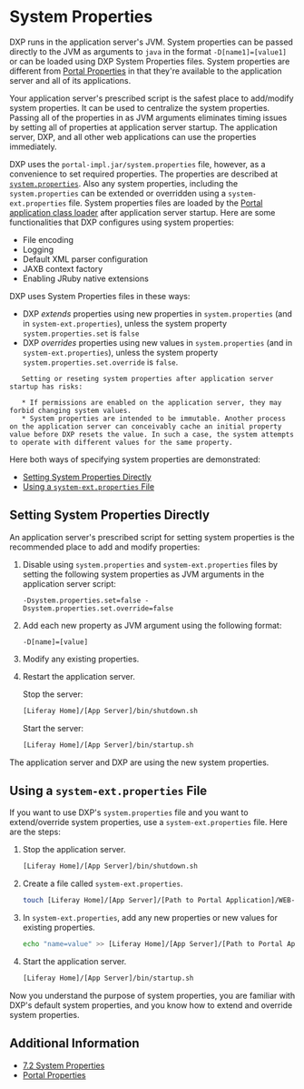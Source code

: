 # System Properties

DXP runs in the application server's JVM. System properties can be passed directly to the JVM as arguments to `java` in the format `-D[name1]=[value1]` or can be loaded using DXP System Properties files. System properties are different from [Portal Properties](./portal-properties.md) in that they're available to the application server and all of its applications.

Your application server's prescribed script is the safest place to add/modify system properties. It can be used to centralize the system properties. Passing all of the properties in as JVM arguments eliminates timing issues by setting all of properties at application server startup. The application server, DXP, and all other web applications can use the properties immediately.

DXP uses the `portal-impl.jar/system.properties` file, however, as a convenience to set required properties. The properties are described at [`system.properties`](https://docs.liferay.com/ce/portal/7.3-latest/propertiesdoc/system.properties.html). Also any system properties, including the `system.properties` can be extended or overridden using a `system-ext.properties` file. System properties files are loaded by the [Portal application class loader](https://help.liferay.com/hc/en-us/articles/360035828131-Liferay-Portal-Classloader-Hierarchy) after application server startup. Here are some functionalities that DXP configures using system properties:

* File encoding
* Logging
* Default XML parser configuration
* JAXB context factory
* Enabling JRuby native extensions

DXP uses System Properties files in these ways:

* DXP _extends_ properties using new properties in `system.properties` (and in `system-ext.properties`), unless the system property `system.properties.set` is `false`
* DXP _overrides_ properties using new values in `system.properties` (and in `system-ext.properties`), unless the system property `system.properties.set.override` is `false`.

```warning::
   Setting or reseting system properties after application server startup has risks:

   * If permissions are enabled on the application server, they may forbid changing system values.
   * System properties are intended to be immutable. Another process on the application server can conceivably cache an initial property value before DXP resets the value. In such a case, the system attempts to operate with different values for the same property.
```

Here both ways of specifying system properties are demonstrated:

* [Setting System Properties Directly](#setting-system-properties-directly)
* [Using a `system-ext.properties` File](#using-a-system-ext-properties-file)

## Setting System Properties Directly

An application server's prescribed script for setting system properties is the recommended place to add and modify properties:

1. Disable using `system.properties` and `system-ext.properties` files by setting the following system properties as JVM arguments in the application server script:

    ```
    -Dsystem.properties.set=false -Dsystem.properties.set.override=false
    ```

1. Add each new property as JVM argument using the following format:

    ```
    -D[name]=[value]
    ```

1. Modify any existing properties.

1. Restart the application server.

    Stop the server:

    ```bash
    [Liferay Home]/[App Server]/bin/shutdown.sh
    ```

    Start the server:

    ```bash
    [Liferay Home]/[App Server]/bin/startup.sh
    ```

The application server and DXP are using the new system properties.

## Using a `system-ext.properties` File

If you want to use DXP's `system.properties` file and you want to extend/override system properties, use a `system-ext.properties` file. Here are the steps:

1. Stop the application server.

    ```bash
    [Liferay Home]/[App Server]/bin/shutdown.sh
    ```

1. Create a file called `system-ext.properties`.

    ```bash
    touch [Liferay Home]/[App Server]/[Path to Portal Application]/WEB-INF/classes/system-ext.properties
    ```

1. In `system-ext.properties`, add any new properties or new values for existing properties.

    ```bash
    echo "name=value" >> [Liferay Home]/[App Server]/[Path to Portal Application]/WEB-INF/classes/system-ext.properties
    ```

1. Start the application server.

    ```bash
    [Liferay Home]/[App Server]/bin/startup.sh
    ```

Now you understand the purpose of system properties, you are familiar with DXP's default system properties, and you know how to extend and override system properties.

## Additional Information

* [7.2 System Properties](https://docs.liferay.com/dxp/portal/7.2-latest/propertiesdoc/system.properties.html)
* [Portal Properties](./portal-properties.md)